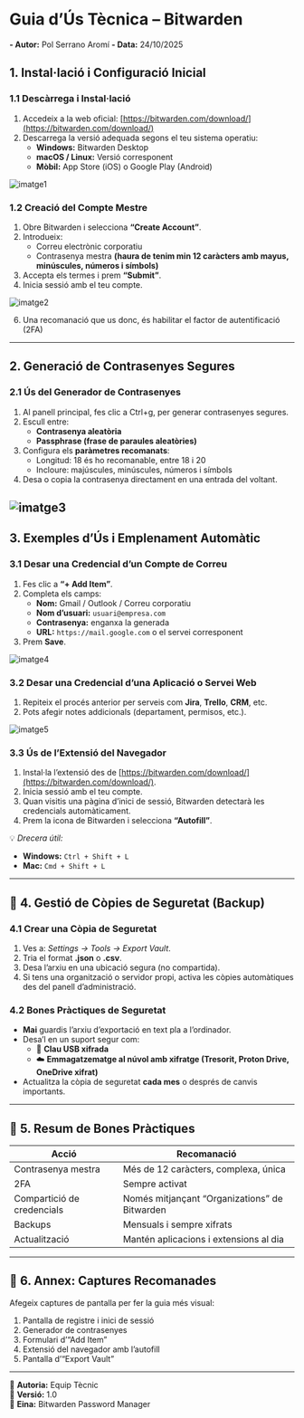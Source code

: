 # Guia d’Ús Tècnica – Bitwarden

**- Autor:** Pol Serrano Aromí
**- Data:** 24/10/2025

## 1. Instal·lació i Configuració Inicial

### 1.1 Descàrrega i Instal·lació
1. Accedeix a la web oficial: [https://bitwarden.com/download/](https://bitwarden.com/download/)
2. Descarrega la versió adequada segons el teu sistema operatiu:
   - **Windows:** Bitwarden Desktop  
   - **macOS / Linux:** Versió corresponent  
   - **Mòbil:** App Store (iOS) o Google Play (Android)
  
![imatge1](/tasca_01/img/imatge_01.png)

### 1.2 Creació del Compte Mestre
1. Obre Bitwarden i selecciona **“Create Account”**.  
2. Introdueix:
   - Correu electrònic corporatiu  
   - Contrasenya mestra **(haura de tenim min 12 caràcters amb mayus, minúscules, números i símbols)**  
3. Accepta els termes i prem **“Submit”**.  
4. Inicia sessió amb el teu compte.

![imatge2](/tasca_01/img/imatge_02.png)

6. Una recomanació que us donc, és habilitar el factor de autentificació (2FA)

---

## 2. Generació de Contrasenyes Segures

### 2.1 Ús del Generador de Contrasenyes
1. Al panell principal, fes clic a Ctrl+g, per generar contrasenyes segures.  
2. Escull entre:
   - **Contrasenya aleatòria**
   - **Passphrase (frase de paraules aleatòries)**
3. Configura els **paràmetres recomanats**:
   - Longitud: 18 és ho recomanable, entre 18 i 20
   - Incloure: majúscules, minúscules, números i símbols
4. Desa o copia la contrasenya directament en una entrada del voltant.

![imatge3](/tasca_01/img/imatge_03.png)
---

## 3. Exemples d’Ús i Emplenament Automàtic

### 3.1 Desar una Credencial d’un Compte de Correu
1. Fes clic a **“+ Add Item”**.  
2. Completa els camps:
   - **Nom:** Gmail / Outlook / Correu corporatiu  
   - **Nom d’usuari:** `usuari@empresa.com`  
   - **Contrasenya:** enganxa la generada  
   - **URL:** `https://mail.google.com` o el servei corresponent  
3. Prem **Save**.

![imatge4](/tasca_01/img/imatge_04.png)

### 3.2 Desar una Credencial d’una Aplicació o Servei Web
1. Repiteix el procés anterior per serveis com **Jira**, **Trello**, **CRM**, etc.  
2. Pots afegir notes addicionals (departament, permisos, etc.).

![imatge5](/tasca_01/img/imatge_05.png)

### 3.3 Ús de l’Extensió del Navegador
1. Instal·la l’extensió des de [https://bitwarden.com/download/](https://bitwarden.com/download/).  
2. Inicia sessió amb el teu compte.  
3. Quan visitis una pàgina d’inici de sessió, Bitwarden detectarà les credencials automàticament.  
4. Prem la icona de Bitwarden i selecciona **“Autofill”**.

💡 *Drecera útil:*  
- **Windows:** `Ctrl + Shift + L`  
- **Mac:** `Cmd + Shift + L`

---

## 🔹 4. Gestió de Còpies de Seguretat (Backup)

### 4.1 Crear una Còpia de Seguretat
1. Ves a: *Settings → Tools → Export Vault*.  
2. Tria el format **.json** o **.csv**.  
3. Desa l’arxiu en una ubicació segura (no compartida).  
4. Si tens una organització o servidor propi, activa les còpies automàtiques des del panell d’administració.

### 4.2 Bones Pràctiques de Seguretat
- **Mai** guardis l’arxiu d’exportació en text pla a l’ordinador.  
- Desa’l en un suport segur com:
  - 🔐 **Clau USB xifrada**
  - ☁️ **Emmagatzematge al núvol amb xifratge (Tresorit, Proton Drive, OneDrive xifrat)**  
- Actualitza la còpia de seguretat **cada mes** o després de canvis importants.

---

## 🔹 5. Resum de Bones Pràctiques

| Acció | Recomanació |
|-------|--------------|
| Contrasenya mestra | Més de 12 caràcters, complexa, única |
| 2FA | Sempre activat |
| Compartició de credencials | Només mitjançant “Organizations” de Bitwarden |
| Backups | Mensuals i sempre xifrats |
| Actualització | Mantén aplicacions i extensions al dia |

---

## 🔹 6. Annex: Captures Recomanades
Afegeix captures de pantalla per fer la guia més visual:
1. Pantalla de registre i inici de sessió  
2. Generador de contrasenyes  
3. Formulari d’“Add Item”  
4. Extensió del navegador amb l’autofill  
5. Pantalla d’“Export Vault”  

---

📘 **Autoria:** Equip Tècnic  
📅 **Versió:** 1.0  
🔐 **Eina:** Bitwarden Password Manager

